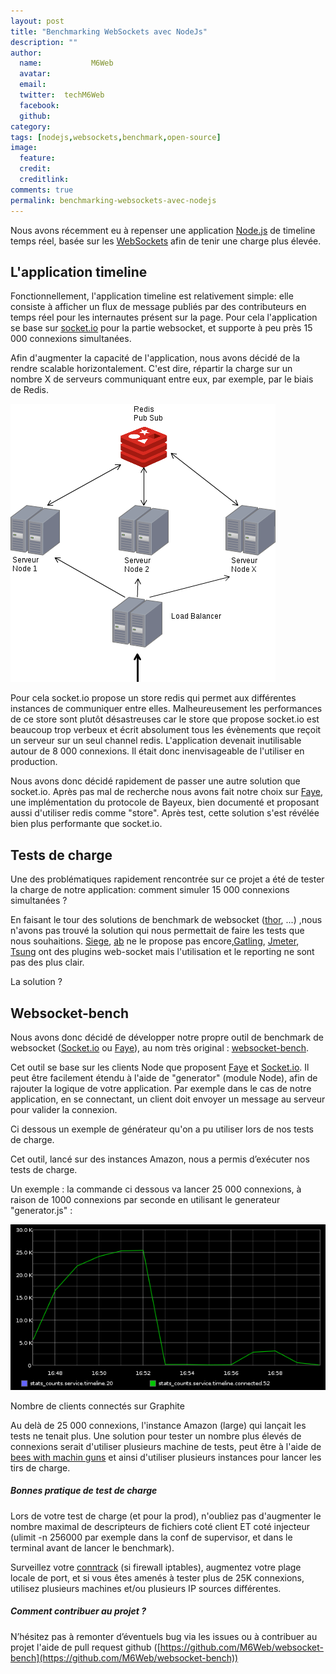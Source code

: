 ```yaml
---
layout: post
title: "Benchmarking WebSockets avec NodeJs"
description: ""
author:
  name:           M6Web
  avatar:         
  email:          
  twitter:  techM6Web      
  facebook:       
  github:    
category: 
tags: [nodejs,websockets,benchmark,open-source]
image:
  feature: 
  credit: 
  creditlink: 
comments: true  
permalink: benchmarking-websockets-avec-nodejs
---
```


Nous avons récemment eu à repenser une application [Node.js](http://nodejs.org) de timeline temps réel, basée sur les [WebSockets](http://fr.wikipedia.org/wiki/Websocket) afin de tenir une charge plus élevée.


L'application timeline
----------------------


Fonctionnellement, l'application timeline est relativement simple: elle consiste à afficher un flux de message publiés par des contributeurs en temps réel pour les internautes présent sur la page. Pour cela l'application se base sur [socket.io](http://socket.io/) pour la partie websocket, et supporte à peu près 15 000 connexions simultanées.


Afin d'augmenter la capacité de l'application, nous avons décidé de la rendre scalable horizontalement. C'est dire, répartir la charge sur un nombre X de serveurs communiquant entre eux, par exemple, par le biais de Redis.


![Benchmarking WebSockets avec NodeJs](/images/posts/imgob/0-00-30-83-201306-ob_f7b929d0a6fe57963aa5f28c2d48a291_test.png)

Pour cela socket.io propose un store redis qui permet aux différentes instances de communiquer entre elles. Malheureusement les performances de ce store sont plutôt désastreuses car le store que propose socket.io est beaucoup trop verbeux et écrit absolument tous les évènements que reçoit un serveur sur un seul channel redis. L'application devenait inutilisable autour de 8 000 connexions. Il était donc inenvisageable de l'utiliser en production.


Nous avons donc décidé rapidement de passer une autre solution que socket.io. Après pas mal de recherche nous avons fait notre choix sur [Faye](http://faye.jcoglan.com/), une implémentation du protocole de Bayeux, bien documenté et proposant aussi d'utiliser redis comme "store". Après test, cette solution s'est révélée bien plus performante que socket.io.



Tests de charge
---------------


Une des problématiques rapidement rencontrée sur ce projet a été de tester la charge de notre application: comment simuler 15 000 connexions simultanées ?

En faisant le tour des solutions de benchmark de websocket ([thor](https://github.com/observing/thor), ...) ,nous n'avons pas trouvé la solution qui nous permettait de faire les tests que nous souhaitions. [Siege](http://www.joedog.org/siege-home/), [ab](http://httpd.apache.org/docs/2.2/programs/ab.html) ne le propose pas encore,[Gatling](http://gatling-tool.org/), [Jmeter](http://jmeter.apache.org/), [Tsung](http://tsung.erlang-projects.org/) ont des plugins web-socket mais l'utilisation et le reporting ne sont pas des plus clair.

La solution ?


Websocket-bench
---------------


Nous avons donc décidé de développer notre propre outil de benchmark de websocket ([Socket.io](http://socket.io/) ou [Faye](http://faye.jcoglan.com/)), au nom très original : [websocket-bench](https://github.com/M6Web/websocket-bench).

Cet outil se base sur les clients Node que proposent [Faye](http://faye.jcoglan.com/) et [Socket.io](http://socket.io/). Il peut être facilement étendu à l'aide de "generator" (module Node), afin de rajouter la logique de votre application. Par exemple dans le cas de notre application, en se connectant, un client doit envoyer un message au serveur pour valider la connexion.


Ci dessous un exemple de générateur qu'on a pu utiliser lors de nos tests de charge.



<script src="https://gist.github.com/nchaulet/5875142.js"></script>

Cet outil, lancé sur des instances Amazon, nous a permis d’exécuter nos tests de charge.


Un exemple : la commande ci dessous va lancer 25 000 connexions, à raison de 1000 connexions par seconde en utilisant le generateur "generator.js" :


<script src="https://gist.github.com/nchaulet/5934254.js"></script>

![Nombre de clients connectés sur Graphite](/images/posts/imgob/0-00-30-83-201306-ob_d08f10f02fad26d77fa14e6d966584c2_testcharge.png)

Nombre de clients connectés sur Graphite


Au delà de 25 000 connexions, l'instance Amazon (large) qui lançait les tests ne tenait plus. Une solution pour tester un nombre plus élevés de connexions serait d'utiliser plusieurs machine de tests, peut être à l'aide de [bees with machin guns](https://github.com/newsapps/beeswithmachineguns) et ainsi d'utiliser plusieurs instances pour lancer les tirs de charge.



##### **Bonnes pratique de test de charge**

Lors de votre test de charge (et pour la prod), n'oubliez pas d'augmenter le nombre maximal de descripteurs de fichiers coté client ET coté injecteur (ulimit -n 256000 par exemple dans la conf de supervisor, et dans le terminal avant de lancer le benchmark).

Surveillez votre [conntrack](http://conntrack-tools.netfilter.org/) (si firewall iptables), augmentez votre plage locale de port, et si vous êtes amenés à tester plus de 25K connexions, utilisez plusieurs machines et/ou plusieurs IP sources différentes.



##### Comment contribuer au projet ?

N’hésitez pas à remonter d’éventuels bug via les issues ou à contribuer au projet l'aide de pull request github ([https://github.com/M6Web/websocket-bench](https://github.com/M6Web/websocket-bench))




